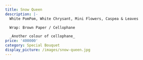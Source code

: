 ```yaml
---
title: Snow Queen
description: |-
  White PomPom, White Chrysant, Mini Flowers, Caspea & Leaves

  Wrap: Brown Paper / Cellophane

  _Another colour of cellophane_
price: '400000'
category: Special Bouquet
display_picture: /images/snow-queen.jpg
---
```


